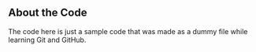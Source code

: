About the Code
--
  The code here is just a sample code that was made as a dummy file while learning Git and GitHub.
